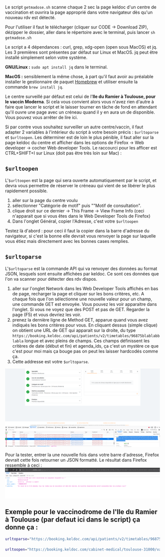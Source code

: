 
Le script `getmadose.sh` scanne chaque 2 sec la page keldoc d'un centre de vaccination et ouvrira la page approprié dans votre navigateur dès qu'un nouveau rdv est détecté.

Pour l'utiliser il faut le télécharger (cliquer sur CODE -> Download ZIP), dézipper le dossier, aller dans le répertoire avec le terminal, puis lancer `sh getmadose.sh`

Le script a 4 dépendances : curl, grep, xdg-open (open sous MacOS) et jq. Les 3 premières sont présentes par défaut sur Linux et MacOS. jq peut être installé simplement selon votre système.

**GNU/Linux :** `sudo apt install jq` dans le terminal.

**MacOS :** sensiblement la même chose, à part qu'il faut avoir au préalable installer le gestionnaire de paquet [Homebrew](https://brew.sh/index_fr) et utiliser ensuite la commande `brew install jq`.

Le centre surveillé par défaut est celui de l'**Ile du Ramier à Toulouse, pour le vaccin Moderna**. Si cela vous convient alors vous n'avez rien d'autre à faire que lancer le script et le laisser tourner en tâche de fond en attendant qu'il ouvre une page avec un créneau quand il y en aura un de disponible. Vous pouvez vous arrêter de lire ici.

Si par contre vous souhaitez surveiller un autre centre/vaccin, il faut adapter 2 variables à l'intérieur du script à votre besoin précis : `$urltoparse` et `$urltoopen`. Les déterminer est de loin le plus pénible, il faut aller sur la page keldoc du centre et afficher dans les options de Firefox -> Web developer -> cocher Web developer Tools. Le raccourci pour les afficer est CTRL+SHIFT+I sur Linux (doit pas être très loin sur Mac) :

## `$urltoopen`

L'`$urltoopen` est la page qui sera ouverte automatiquement par le script, et devra vous permettre de réserver le créneau qui vient de se libérer le plus rapidement possible.

1. aller sur la page du centre voulu
2. sélectionner "Catégorie de motif" puis ""Motif de consultation".
3. clique droit sur ce dernier -> This Frame -> View Frame Info (ceci n'apparait que si vous êtes dans le Web Developer Tools de Firefox)
4. Dans l'onglet Général, copier l'Adresse, c'est votre `$urltoopen`

Testez là d'abord : pour ceci il faut la copier dans la barre d'adresse du navigateur, si c'est la bonne elle devrait vous renvoyer la page sur laquelle vous étiez mais directement avec les bonnes cases remplies.


## `$urltoparse`

L'`$urltoparse` est la commande API qui va renvoyer des données au format JSON, lesquels sont ensuite affichées par keldoc. Ce sont ces données que l'on va scanner pour détecter des rdv dispos.

1. aller sur l'onglet Network dans les Web Developer Tools affichés en bas de page, recharger la page et cliquer sur les bons critères, etc. A chaque fois que l'on sélectionne une nouvelle valeur pour un champ, une commande GET est envoyée. Vous pouvez les voir apparaitre dans l'onglet. Si vous ne voyez que des POST et pas de GET. Regarder la page (F5) et vous devriez les voir.
2. prenez la dernière ligne de Method GET, apparue quand vous avez indiqués les bons critères pour vous. En cliquant dessus (simple clique) on obtient une URL de GET qui apparait sur la droite, du type `https://booking.keldoc.com/api/patients/v2/timetables/96875blablabblabla` longue et avec pleins de champs. Ces champs définissent les critères de date (début et fin) et agenda_ids, ça c'est un mystère ce que c'est pour moi mais ça bouge pas on peut les laisser hardcodés comme ça.
3. Cette addresse est votre `$urltoparse`.

![screenshot urltoparse](https://github.com/scrouzet/getmadose/blob/main/Screenshot%20from%202021-05-18%2018-27-32.png)


Pour la tester, entrer la une nouvelle fois dans votre barre d'adresse, Firefox devrait cette fois retourner un JSON formatté. Le résultat dans Firefox ressemble à ceci :
![sreenshot json](https://github.com/scrouzet/getmadose/blob/main/Screenshot%20from%202021-05-18%2019-10-47.png)

## Exemple pour le vaccinodrome de l'Ile du Ramier à Toulouse (par defaut ici dans le script) ça donne ça :

```bash
urltoparse="https://booking.keldoc.com/api/patients/v2/timetables/96875?from=2021-05-18&to=2021-05-22&agenda_ids[]=53180,53181,53182,53183,56165,56217,56218,56219,56220,56221,56222,56223,56224,56225,56226,56227,56228,56229,56230,56231,56232,56233,56234,56235,56236,56237,56238,56239,56240,56241"

urltoopen="https://booking.keldoc.com/cabinet-medical/toulouse-31000/vaccinodrome-toulouse?motive=96875&category=3832&cabinet=18777&specialty=144&agenda=53180,53181,53182,53183,56165,56217,56218,56219,56220,56221,56222,56223,56224,56225,56226,56227,56228,56229,56230,56231,56232,56233,56234,56235,56236,56237,56238,56239,56240,56241"
```
